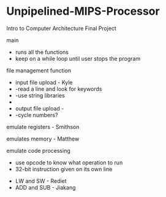 # Unpipelined-MIPS-Processor
Intro to Computer Architecture Final Project

main
- runs all the functions
- keep on a while loop until user stops the program

file management function 
* input file upload - Kyle
*  -read a line and look for keywords
*  -use string libraries
*  
*  output file upload -
*   -cycle numbers?


emulate registers - Smithson

emulates memory - Matthew

emulate code processing
- use opcode to know what operation to run
- 32-bit instruction given on its own line
* LW and SW - Rediet
* ADD and SUB - Jiakang

